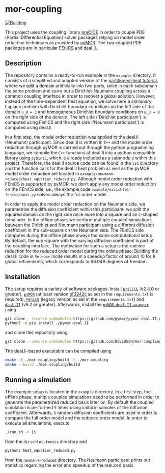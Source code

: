 # mor-coupling

[![Building](https://github.com/DavidSCN/mor-coupling/actions/workflows/building.yml/badge.svg)](https://github.com/DavidSCN/mor-coupling/actions/workflows/building.yml)

This project uses the coupling library [preCICE](https://precice.org/) in order to couple PDE (Partial Differential Equation) solver packages relying on model order reduction techniques as provided by [pyMOR](https://pymor.org/). The two coupled PDE packages are in particular [FEniCS](https://fenicsproject.org/) and [deal.II](https://dealii.org/).

## Description

The repository contains a ready-to-run example in the `example` directory. It consists of a simplified and adapted version of the [partitioned-heat tutorial](https://precice.org/tutorials-partitioned-heat-conduction.html), where we split a domain artificially into two parts, solve in each subdomain the same problem and carry out a Dirichlet-Neumann coupling across a common coupling interface in order to recover a global solution. However, instead of the time-dependent heat equation, we solve here a stationary Laplace problem with Dirichlet boundary conditions on the left side of the domain `u_D = 3` and homogeneous Dirichlet boundary conditions on `u_D = 0` on the right side of the domain. The left side ('Dirichlet participant') is computed using FeniCS and the right side ('Neumann participant') is computed using deal.II.

In a first step, the model order reduction was applied to the deal.II (Neumann) participant. Since deal.II is written in `C++` and the model order reduction through pyMOR is carried out through the python programming language, we compile the `C++` functions of deal.II into a python compatible library using `pybin11`, which is already included as a submodule within this project. Therefore, the deal.II source code can be found in the `lib` directory and the function calls for the deal.II heat problem as well as the pyMOR model order reduction are located in `example/neumann-reduced/heat_equation_reduced.py`. Although model order reduction with FEniCS is supported by pyMOR, we don't apply any model order reduction on the FEniCS side, i.e., the example code `example/dirichlet-fenics/heat.py` solves always the full order model.

In order to apply the model order reduction on the Neumann side, we parametrize the diffusion coefficient within this participant: we split the squared domain on the right side once more into a square and an L-shaped remainder. In the offline phase, we perform multiple coupled simulations between the Dirichlet and Neumann participant using a different diffusion coefficient in the sub-square on the Neumann side. The FEniCS side computes during the offline phase always the same computational setup. By default, the sub-square with the varying diffusion coefficient is part of the coupling interface. The motivation for such a setup is the runtime reduction for the reduced order model during the online phase: Building the deal.II code in `Release` mode results in a speedup factor of around 10 for 8 global refinements, which corresponds to 66.049 degrees of freedom.

## Installation

The setup requires a variety of software packages. Install [`preCICE`](https://precice.org/installation-overview.html) (v2.4.0 or greater), [`pyMOR`](https://github.com/pymor/pymor#installation-via-pip) (at least version [ef3242c](https://github.com/pymor/pymor/commit/ef3242c9aebd9c1046fb6d2b80d414284abca1ad) as set in the `requirements.txt` is required), [`FEniCS`](https://fenicsproject.org/download/archive/) (legacy version as set in the `requirements.txt`) and [`deal.II`](https://dealii.org/current/readme.html) (v9.2 or greater). Afterwards, install the [`pyMOR-deal.II wrapper`](https://github.com/pymor/pymor-deal.II) using

```bash
git clone --recurse-submodules https://github.com/pymor/pymor-deal.II.git
python3 -m pip install ./pymor-deal.II
```
and clone this repository using

```bash
git clone --recurse-submodules https://github.com/DavidSCN/mor-coupling.git
```

The deal.II-based executable can be compiled using

```bash
cmake -B ./mor-coupling/build -S ./mor-coupling
cmake --build ./mor-coupling/build
```

## Running a simulation

The example setup is located in the `example` directory. In a first step, the offline phase, multiple coupled simulations need to be performed in order to generate the parametrized reduced basis later on. By default the coupled simulation is performed `5` times using uniform samples of the diffusion coefficient. Afterwards, `5` random diffusion coefficients are used in order to compare the full order model and the reduced order model. In order to execute all simulations, execute

```bash
./run.sh -n 15
```

from the `dirichlet-fenics` directory and

```bash
python3 heat_equation_reduced.py
```

from the `neumann-reduced` directory. The Neumann participant prints out statistics regarding the error and speedup of the reduced basis.
